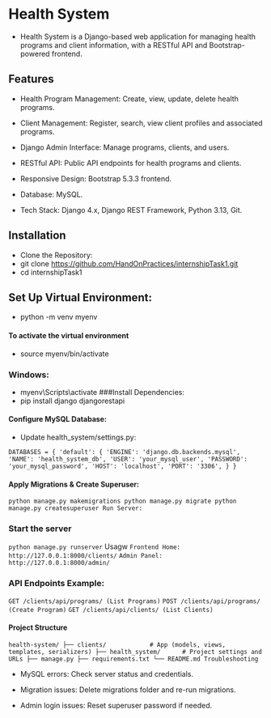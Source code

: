 # Health System
- Health System is a Django-based web application for managing health programs and client information, with a RESTful API and Bootstrap-powered frontend.

## Features
- Health Program Management: Create, view, update, delete health programs.

- Client Management: Register, search, view client profiles and associated programs.

- Django Admin Interface: Manage programs, clients, and users.

- RESTful API: Public API endpoints for health programs and clients.

- Responsive Design: Bootstrap 5.3.3 frontend.

- Database: MySQL.

- Tech Stack: Django 4.x, Django REST Framework, Python 3.13, Git.

## Installation
- Clone the Repository:
- git clone https://github.com/HandOnPractices/internshipTask1.git
- cd internshipTask1
## Set Up Virtual Environment:
- python -m venv myenv
####  To activate the virtual environment
- source myenv/bin/activate  
### Windows: 
- myenv\Scripts\activate
###Install Dependencies:
- pip install django djangorestapi
#### Configure MySQL Database:
- Update health_system/settings.py:

`DATABASES = {
    'default': {
        'ENGINE': 'django.db.backends.mysql',
        'NAME': 'health_system_db',
        'USER': 'your_mysql_user',
        'PASSWORD': 'your_mysql_password',
        'HOST': 'localhost',
        'PORT': '3306',
    }
}`
#### Apply Migrations & Create Superuser:
`
python manage.py makemigrations
python manage.py migrate
python manage.py createsuperuser
Run Server:
`
### Start the server
`python manage.py runserver`
Usagw
`
Frontend Home: http://127.0.0.1:8000/clients/
`
`
Admin Panel: http://127.0.0.1:8000/admin/
`
### API Endpoints Example:
`
GET /clients/api/programs/ (List Programs)
`
`
POST /clients/api/programs/ (Create Program)
`
`
GET /clients/api/clients/ (List Clients)
`


#### Project Structure
`
health-system/
├── clients/            # App (models, views, templates, serializers)
├── health_system/      # Project settings and URLs
├── manage.py
├── requirements.txt
└── README.md
Troubleshooting
`
- MySQL errors: Check server status and credentials.

- Migration issues: Delete migrations folder and re-run migrations.

- Admin login issues: Reset superuser password if needed.
